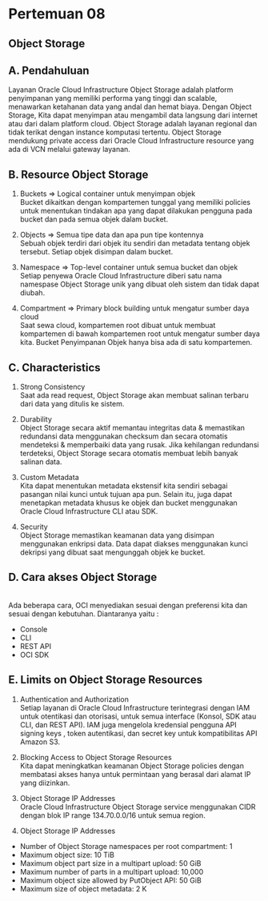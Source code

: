 # Pertemuan 08

## Object Storage 

## A. Pendahuluan

Layanan Oracle Cloud Infrastructure Object Storage adalah platform penyimpanan yang memiliki performa yang tinggi dan scalable,  menawarkan ketahanan data yang andal dan hemat biaya. Dengan Object Storage, Kita dapat menyimpan atau mengambil data langsung dari internet atau dari dalam platform cloud. Object Storage adalah layanan regional dan tidak terikat dengan instance komputasi tertentu. Object Storage mendukung private access dari Oracle Cloud Infrastructure resource yang ada di VCN melalui gateway layanan. 

## B. Resource Object Storage

1. Buckets => Logical container untuk menyimpan objek
<br>Bucket dikaitkan dengan kompartemen tunggal yang memiliki policies untuk menentukan tindakan apa yang dapat dilakukan pengguna pada bucket dan pada semua objek dalam bucket.

2. Objects => Semua tipe data dan apa pun tipe kontennya
<br>Sebuah objek terdiri dari objek itu sendiri dan metadata tentang objek tersebut. Setiap objek disimpan dalam bucket.

3. Namespace => Top-level container untuk semua bucket dan objek
<br>Setiap penyewa Oracle Cloud Infrastructure diberi satu nama namespase Object Storage unik yang dibuat oleh sistem dan tidak dapat diubah.

4. Compartment => Primary block building untuk mengatur sumber daya cloud
<br>Saat sewa cloud, kompartemen root dibuat untuk membuat kompartemen di bawah kompartemen root untuk mengatur sumber daya kita. Bucket Penyimpanan Objek hanya bisa ada di satu kompartemen.

## C. Characteristics

1. Strong Consistency
<br>Saat ada read request, Object Storage akan membuat salinan terbaru dari data yang ditulis ke sistem.

2. Durability
<br>Object Storage secara aktif memantau integritas data & memastikan redundansi data menggunakan checksum dan secara otomatis mendeteksi & memperbaiki data yang rusak. Jika kehilangan redundansi terdeteksi, Object Storage secara otomatis membuat lebih banyak salinan data.

3. Custom Metadata
<br>Kita dapat menentukan metadata ekstensif kita sendiri sebagai pasangan nilai kunci untuk tujuan apa pun. Selain itu, juga dapat menetapkan metadata khusus ke objek dan bucket menggunakan Oracle Cloud Infrastructure CLI atau SDK.

4. Security
<br>Object Storage memastikan keamanan data yang disimpan menggunakan enkripsi data. Data dapat diakses menggunakan kunci dekripsi yang dibuat saat mengunggah objek ke bucket. 

## D. Cara akses Object Storage

<br>Ada beberapa cara, OCI menyediakan sesuai dengan preferensi kita dan sesuai dengan kebutuhan. Diantaranya yaitu :<br>
- Console
- CLI
- REST API
- OCI SDK

## E. Limits on Object Storage Resources

1. Authentication and Authorization
<br>Setiap layanan di Oracle Cloud Infrastructure terintegrasi dengan IAM untuk otentikasi dan otorisasi, untuk semua interface (Konsol, SDK atau CLI, dan REST API). IAM juga mengelola kredensial pengguna API signing keys	, token autentikasi, dan secret key untuk kompatibilitas API Amazon S3.

2. Blocking Access to Object Storage Resources
<br>Kita dapat meningkatkan keamanan Object Storage policies dengan membatasi akses hanya untuk permintaan yang berasal dari alamat IP yang diizinkan. 

3. Object Storage IP Addresses
<br>Oracle Cloud Infrastructure Object Storage service menggunakan CIDR dengan blok IP range 134.70.0.0/16 untuk semua region.

4. Object Storage IP Addresses
- Number of Object Storage namespaces per root compartment: 1
- Maximum object size: 10 TiB
- Maximum object part size in a multipart upload: 50 GiB
- Maximum number of parts in a multipart upload: 10,000
- Maximum object size allowed by PutObject API: 50 GiB
- Maximum size of object metadata: 2 K







